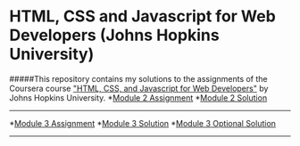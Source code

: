 # HTML, CSS and Javascript for Web Developers (Johns Hopkins University)
#####This repository contains my solutions to the assignments of the Coursera course ["HTML, CSS, and Javascript for Web Developers"](https://www.coursera.org/learn/html-css-javascript-for-web-developers) by Johns Hopkins University.
*[Module 2 Assignment](https://github.com/jhu-ep-coursera/fullstack-course4/blob/master/assignments/assignment2/Assignment-2.md) 
*[Module 2 Solution](https://sespector.github.io/HTML-Coursera/Assignments/Module2/Index.html) <hr>
*[Module 3 Assignment](https://github.com/jhu-ep-coursera/fullstack-course4/blob/master/assignments/assignment3/Assignment-3.md) 
*[Module 3 Solution](https://sespector.github.io/HTML-Coursera/Assignments/Module3/)
*[Module 3 Optional Solution](https://sespector.github.io/HTML-Coursera/Assignments/Module3a/) <hr>